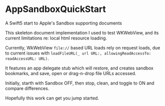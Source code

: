 # AppSandboxQuickStart
A Swift5 start to Apple's Sandbox supporting documents

This skeleton document implementation I used to test WKWebView, and its current limitations re: local html resource loading.

Currently, WkWebView `file://` based URL loads rely on request loads, due to current issues with `loadFileURL(_ url URL:, allowingReadAccessTo: readAccessURL: URL)`.

It features an app delegate stub which will restore, and creates sandbox bookmarks, and save, open or drag-n-drop file URLs accessed.

Initially, starth with Sandbox OFF, then stop, clean, and toggle to ON and compare differences.

Hopefully this work can get you jump started.
